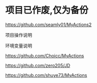 # 项目已作废,仅为备份
https://github.com/seamly01/MyActions2

项目操作说明


环境变量说明


https://github.com/Choicc/MyActions

https://github.com/zero205/JD

https://github.com/shuye73/MyActions


